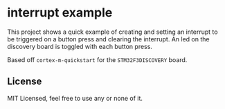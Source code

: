 # interrupt example

This project shows a quick example of creating and setting an interrupt to be triggered on a button press and clearing the interrupt. An led on the discovery board is toggled with each button press.

Based off `cortex-m-quickstart` for the `STM32F3DISCOVERY` board.

## License

MIT Licensed, feel free to use any or none of it.
